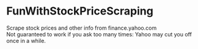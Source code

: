 # FunWithStockPriceScraping</br>
Scrape stock prices and other info from finance.yahoo.com</br>
Not guaranteed to work if you ask too many times: Yahoo may cut you off once in a while. </br>
